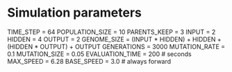 # Simulation parameters
TIME_STEP = 64
POPULATION_SIZE = 10
PARENTS_KEEP = 3
INPUT = 2
HIDDEN = 4
OUTPUT = 2
GENOME_SIZE = (INPUT * HIDDEN) + HIDDEN + (HIDDEN * OUTPUT) + OUTPUT
GENERATIONS = 3000
MUTATION_RATE = 0.1
MUTATION_SIZE = 0.05
EVALUATION_TIME = 200  # seconds
MAX_SPEED = 6.28
BASE_SPEED = 3.0  # always forward